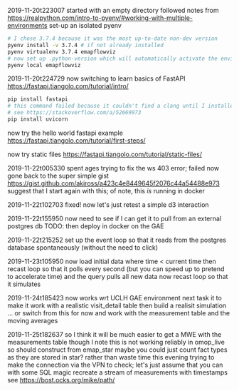 2019-11-20t223007
started with an empty directory
followed notes from https://realpython.com/intro-to-pyenv/#working-with-multiple-environments
set-up an isolated pyenv    

```bash
# I chose 3.7.4 because it was the most up-to-date non-dev version
pyenv install -v 3.7.4 # if not already installed
pyenv virtualenv 3.7.4 emapflowviz
# now set up .python-version which will automatically activate the environment when you cd in 
pyenv local emapflowviz
```

2019-11-20t224729
now switching to learn basics of FastAPI
https://fastapi.tiangolo.com/tutorial/intro/

```bash
pip install fastapi
# this command failed because it couldn't find a clang until I installed pyenv-which-ext
# see https://stackoverflow.com/a/52669973
pip install uvicorn
```

now try the hello world fastapi example
https://fastapi.tiangolo.com/tutorial/first-steps/

now try static files
https://fastapi.tiangolo.com/tutorial/static-files/

2019-11-22t005330
spent ages trying to fix the ws 403 error; failed
now gone back to the super simple gist
https://gist.github.com/akiross/a423c4e8449645f2076c44a54488e973
suggest that I start again with this; of note, this _is_ running in docker

2019-11-22t102703
fixed!
now let's just retest a simple d3 interaction

2019-11-22t155950
now need to see if I can get it to pull from an external postgres db
TODO: then deploy in docker on the GAE

2019-11-22t215252
set up the event loop so that it reads from the postgres database spontaneously (without the need to click)

2019-11-23t105950
now load initial data where time < current time
then recast loop so that it polls every second (but you can speed up to pretend to accelerate time)
and the query pulls all new data
now recast loop so that it simulates


2019-11-24t185423 now works wrt UCLH GAE environment
next task it to make it work with a realistic visit_detail table
then build a realisit simulation
...
or switch from this for now and work with the measurement table and the moving averages

2019-11-25t182637
so I think it will be much easier to get a MWE with the measurements table
though I note this is not working reliably in omop_live so should construct from emap_star
maybe you could just count fact types as they are stored in star?
rather than waste time this evening trying to make the connection via the VPN to check; let's just assume that you can with some SQL magic recreate a stream of measurements with timestamps
see https://bost.ocks.org/mike/path/
